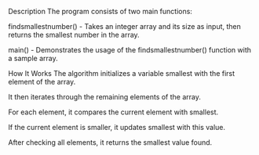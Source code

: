 

Description
The program consists of two main functions:

findsmallestnumber() - Takes an integer array and its size as input, then returns the smallest number in the array.

main() - Demonstrates the usage of the findsmallestnumber() function with a sample array.

How It Works
The algorithm initializes a variable smallest with the first element of the array.

It then iterates through the remaining elements of the array.

For each element, it compares the current element with smallest.

If the current element is smaller, it updates smallest with this value.

After checking all elements, it returns the smallest value found.
